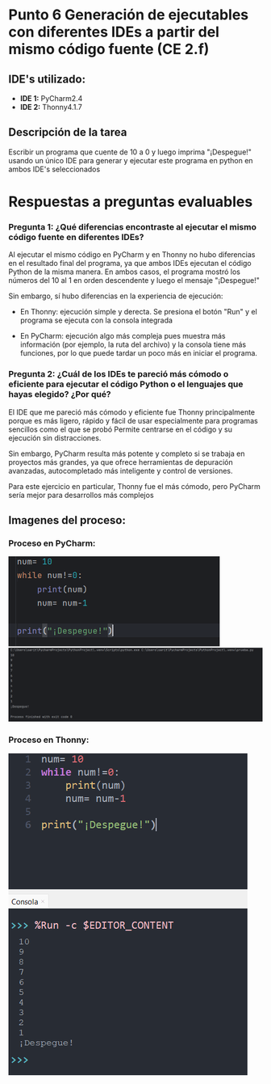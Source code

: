# Punto 6 Generación de ejecutables con diferentes IDEs a partir del mismo código fuente (CE 2.f)

## IDE's utilizado:
- **IDE 1:** PyCharm2.4
- **IDE 2:** Thonny4.1.7

## Descripción de la tarea
Escribir un programa que cuente de 10 a 0 y luego imprima "¡Despegue!" usando un único IDE para generar y ejecutar este programa en python en ambos IDE's seleccionados

# Respuestas a preguntas evaluables
### Pregunta 1: ¿Qué diferencias encontraste al ejecutar el mismo código fuente en diferentes IDEs?
Al ejecutar el mismo código en PyCharm y en Thonny no hubo diferencias en el resultado final del programa, ya que ambos IDEs ejecutan el código Python de la misma manera. En ambos casos, el programa mostró los números del 10 al 1 en orden descendente y luego el mensaje "¡Despegue!"

Sin embargo, sí hubo diferencias en la experiencia de ejecución:
- En Thonny: ejecución simple y derecta. Se presiona el botón "Run" y el programa se ejecuta con la consola integrada

- En PyCharm: ejecución algo más compleja pues muestra más información (por ejemplo, la ruta del archivo) y la consola tiene más funciones, por lo que puede tardar un poco más en iniciar el programa.

### Pregunta 2: ¿Cuál de los IDEs te pareció más cómodo o eficiente para ejecutar el código Python o el lenguajes que hayas elegido? ¿Por qué?

El IDE que me pareció más cómodo y eficiente fue Thonny principalmente porque es más ligero, rápido y fácil de usar especialmente para programas sencillos como el que se probó Permite centrarse en el código y su ejecución sin distracciones.

Sin embargo, PyCharm resulta más potente y completo si se trabaja en proyectos más grandes, ya que ofrece herramientas de depuración avanzadas, autocompletado más inteligente y control de versiones.

Para este ejercicio en particular, Thonny fue el más cómodo, pero PyCharm sería mejor para desarrollos más complejos

## Imagenes del proceso:
### Proceso en PyCharm:

![](capturas/codigo_python/Pycharm/1.png)
![](capturas/codigo_python/Pycharm/2.png)

### Proceso en Thonny:

![](capturas/codigo_python/Thonny/1.png)